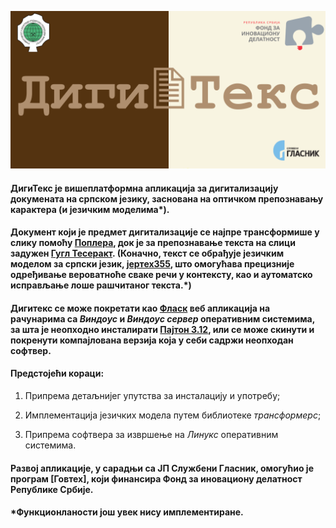 ![](static/cover.png)

#### ДигиТекс је вишеплатформна апликација за дигитализацију докумената на српском језику, заснована на оптичком препознавању карактера (и језичким моделима*).

#### Документ који је предмет дигитализације се најпре трансформише у слику помоћу [Поплера](https://poppler.freedesktop.org/), док је за препознавање текста на слици задужен [Гугл Тесеракт](https://github.com/tesseract-ocr/tesseract). (Коначно, текст се обрађује језичким моделом за српски језик, [јертех355](https://huggingface.co/jerteh/Jerteh-355), што омогућава прецизније одређивање вероватноће сваке речи у контексту, као и аутоматско исправљање лоше рашчитаног текста.*) 

#### Дигитекс се може покретати као [Фласк](https://flask.palletsprojects.com/) веб апликација на рачунарима са _Виндоус_ и _Виндоус сервер_ оперативним системима, за шта је неопходно инсталирати [Пајтон 3.12](https://www.python.org/downloads/release/python-3120/), или се може скинути и покренути компајлована верзија која у себи садржи неопходан софтвер.

#### Предстојећи кораци:
1. Припрема детаљнијег упутства за инсталацију и употребу;

2. Имплементација језичких модела путем библиотеке _трансформерс_;

3. Припрема софтвера за извршење на _Линукс_ оперативним системима.

#### Развој апликације, у сарадњи са ЈП Службени Гласник, омогућио је програм [Говтех], који финансира Фонд за иновациону делатност Републике Србије.


#### *Функционланости још увек нису имплементиране.